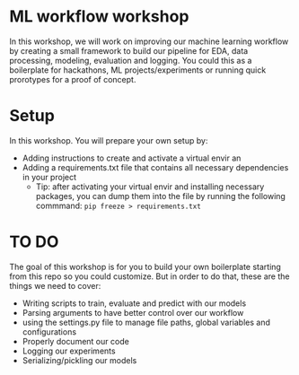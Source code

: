 # ML workflow workshop
In this workshop, we will work on improving our machine learning workflow by creating a small framework to build our pipeline for EDA, data processing, modeling, evaluation and logging. You could this as a boilerplate for hackathons, ML projects/experiments or running quick prorotypes for a proof of concept.

# Setup
In this workshop. You will prepare your own setup by:
- Adding instructions to create and activate a virtual envir an
- Adding a requirements.txt file that contains all necessary dependencies in your project
  - Tip: after activating your virtual envir and installing necessary packages, you can dump them into the file by running the following commmand:
    ``pip freeze > requirements.txt``

# TO DO
The goal of this workshop is for you to build your own boilerplate starting from this repo so you could customize. But in order to do that, these are the things we need to cover:
- Writing scripts to train, evaluate and predict with our models
- Parsing arguments to have better control over our workflow
- using the settings.py file to manage file paths, global variables and configurations
- Properly document our code
- Logging our experiments
- Serializing/pickling our models
